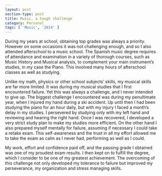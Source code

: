 ```yaml
---
layout: post
section-type: post
title: Music, a tough challenge
category: Personal
tags: [ 'Music', '2014' ]
---
```

During my years at school, obtaining top grades was always a priority. However on some occasions it was not challenging enough, and so I also attended afterschool to a music school. The Spanish music degree requires of attendance and examination in a variety of thorough courses, such as Music History and Musical analysis, to complement your main instrument’s studies, in my case the Piano. This involved many hours of afterschool classes as well as studying.

Unlike my math, physics or other school subjects’ skills, my musical skills are far more limited. It was during my musical studies that I first encountered failure. Yet this was always a challenge, and I never intended to give up. The biggest challenge I encountered was during my penultimate year, when I injured my hand during a ski accident. Up until then I had been studying the piano for an hour daily, but with my injury I faced a month’s delay in my studies. I persevered by studying only with my left hand and reviewing and hearing the right hand. Once I was recovered, I developed a very strict study plan to make my studies more efficient. On the other hand I also prepared myself mentally for failure, assuming if necessary I could take a retake exam. This self-awareness and the trust in all my effort allowed me to take the exam as calm as I never had, performing as well as I could. 

My work, effort and confidence paid off, and the passing grade I obtained was one of my proudest exam results. I then kept on to fulfill the degree, which I consider to be one of my greatest achievement. The overcoming of this challenge not only developed my tolerance to failure but improved my perseverance, my organization and stress managing skills.
